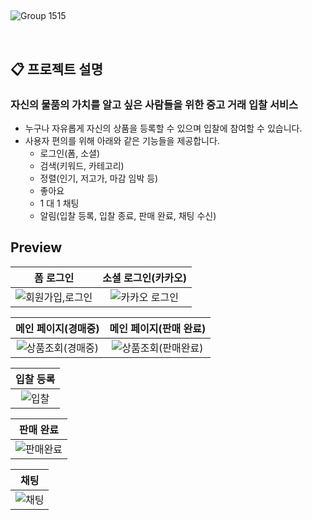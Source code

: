 ## 
![Group 1515](https://github.com/farmingsoon/BE/assets/77851079/98f4c421-011a-4531-8fe6-858b439ee1d8)

<br>

## 📋 프로젝트 설명
### 자신의 물품의 가치를 알고 싶은 사람들을 위한 중고 거래 입찰 서비스
- 누구나 자유롭게 자신의 상품을 등록할 수 있으며 입찰에 참여할 수 있습니다.
- 사용자 편의를 위해 아래와 같은 기능들을 제공합니다.
    - 로그인(폼, 소셜)
    - 검색(키워드, 카테고리)
    - 정렬(인기, 저고가, 마감 임박 등)
    - 좋아요
    - 1 대 1 채팅
    - 알림(입찰 등록, 입찰 종료, 판매 완료, 채팅 수신)
 
## Preview

| **폼 로그인** | **소셜 로그인(카카오)** |
| :---: |  :---: |
| ![회원가입,로그인](https://github.com/farmingsoon/BE/assets/77851079/25192ab3-6ee0-4ec2-9be6-ed4e52b27b3e) | ![카카오 로그인](https://github.com/farmingsoon/BE/assets/77851079/594c24a1-9d0b-40d5-9bc0-a6719f21d64c) |


| **메인 페이지(경매중)** | **메인 페이지(판매 완료)** |
| :---: |  :---: |
| ![상품조회(경매중)](https://github.com/farmingsoon/BE/assets/77851079/19f405e5-991c-4c4c-a4e2-f370deffe94c) | ![상품조회(판매완료)](https://github.com/farmingsoon/BE/assets/77851079/045d2e74-fb10-4915-b4d0-46b50c8f8e90) |

| **입찰 등록** |
| :---: |
| ![입찰](https://github.com/farmingsoon/BE/assets/77851079/ec5279bb-78d6-4fa4-b23e-57a3da6a1d41) |


| **판매 완료** |
| :---: |
| ![판매완료](https://github.com/farmingsoon/BE/assets/77851079/49f55616-aa90-408e-9634-64d4753ab40d) |

| **채팅** |
| :---: |
| ![채팅](https://github.com/farmingsoon/BE/assets/77851079/4d747bc6-8b3c-4278-8db5-9f77048b7fe5) |
